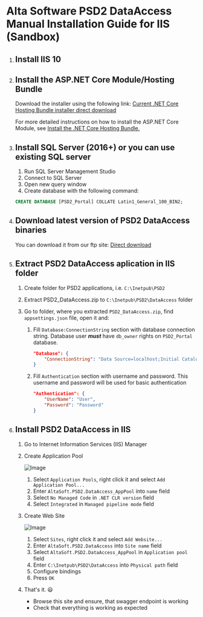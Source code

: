 # Alta Software PSD2 DataAccess Manual Installation Guide for IIS (Sandbox)

1. ## Install IIS 10

1. ## Install the ASP.NET Core Module/Hosting Bundle

    Download the installer using the following link:
    [Current .NET Core Hosting Bundle installer direct download](https://dotnet.microsoft.com/permalink/dotnetcore-current-windows-runtime-bundle-installer)

    For more detailed instructions on how to install the ASP.NET Core Module, see [Install the .NET Core Hosting Bundle.](https://docs.microsoft.com/en-us/aspnet/core/host-and-deploy/iis/hosting-bundle?view=aspnetcore-5.0)

1. ## Install SQL Server (2016+) or you can use existing SQL server

    1. Run SQL Server Management Studio
    1. Connect to SQL Server
    1. Open new query window
    1. Create database with the following command:

    ```sql
    CREATE DATABASE [PSD2_Portal] COLLATE Latin1_General_100_BIN2;
    ```

1. ## Download latest version of PSD2 DataAccess binaries

    You can download it from our ftp site: [Direct download](https://psd2files.altasoft.ge/PSD2_DataAccess.zip)

1. ## Extract PSD2 DataAccess aplication in IIS folder
    
    1. Create folder for PSD2 applications, i.e. ```C:\Inetpub\PSD2```
    1. Extract PSD2_DataAccess.zip to ```C:\Inetpub\PSD2\DataAccess``` folder
    1. Go to folder, where you extracted ```PSD2_DataAccess.zip```, find ```appsettings.json``` file, open it and:
    
        1. Fill ```Database:ConnectionString``` section with database connection string. Database user ***must*** have ```db_owner``` rights on ```PSD2_Portal``` database.

            ```json
            "Database": {
                "ConnectionString": "Data Source=localhost;Initial Catalog=PSD2_Portal;Integrated Security=true;Application Name=AltaSoft.PSD2.DataAccess"
            }
            ```

        1. Fill ```Authentication``` section with username and password. This username and password will be used for basic authentication

            ```json
            "Authentication": {
                "UserName": "User",
                "Password": "Password"
            }
            ```

1. ## Install PSD2 DataAccess in IIS

    1. Go to Internet Information Services (IIS) Manager
    1. Create Application Pool
        
        ![Image](../main/Images/EditAppPool.png)

        1. Select ```Application Pools```, right click it and select ```Add Application Pool...```
        1. Enter ```AltaSoft.PSD2.DataAccess_AppPool``` into ```name``` field
        1. Select ```No Managed Code``` in ```.NET CLR version``` field
        1. Select ```Integrated``` in ```Managed pipeline mode``` field

    1. Create Web Site

         ![Image](../main/Images/AddWebSite.png)

        1. Select ```Sites```, right click it and select ```Add Website...```
        1. Enter ```AltaSoft.PSD2.DataAccess``` into ```Site name``` field
        1. Select ```AltaSoft.PSD2.DataAccess_AppPool``` in ```Application pool``` field
        1. Enter ```C:\Inetpub\PSD2\DataAccess``` into ```Physical path``` field
        1. Configure bindings
        1. Press ```OK```

    1.  That's it. :smiley:
        * Browse this site and ensure, that swagger endpoint is working
        * Check that everything is working as expected
